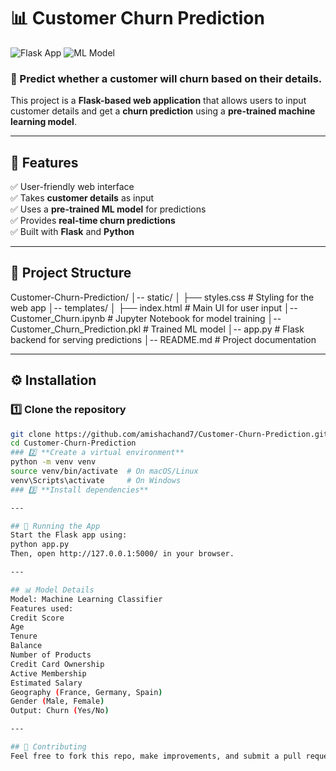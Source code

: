 # 📊 Customer Churn Prediction

![Flask App](https://img.shields.io/badge/Flask-Application-blue.svg) ![ML Model](https://img.shields.io/badge/Machine%20Learning-Churn%20Prediction-green.svg)

### 🚀 Predict whether a customer will churn based on their details.

This project is a **Flask-based web application** that allows users to input customer details and get a **churn prediction** using a **pre-trained machine learning model**.

---

## 📌 Features
✅ User-friendly web interface  
✅ Takes **customer details** as input  
✅ Uses a **pre-trained ML model** for predictions  
✅ Provides **real-time churn predictions**  
✅ Built with **Flask** and **Python**  

---

## 📂 Project Structure
Customer-Churn-Prediction/ │-- static/ │ ├── styles.css # Styling for the web app │-- templates/ │ ├── index.html # Main UI for user input │-- Customer_Churn.ipynb # Jupyter Notebook for model training │-- Customer_Churn_Prediction.pkl # Trained ML model │-- app.py # Flask backend for serving predictions │-- README.md # Project documentation

---

## ⚙️ Installation
### 1️⃣ **Clone the repository**
```bash
git clone https://github.com/amishachand7/Customer-Churn-Prediction.git
cd Customer-Churn-Prediction
### 2️⃣ **Create a virtual environment**
python -m venv venv
source venv/bin/activate  # On macOS/Linux
venv\Scripts\activate     # On Windows
### 3️⃣ **Install dependencies**

---

## 🚀 Running the App
Start the Flask app using:
python app.py
Then, open http://127.0.0.1:5000/ in your browser.

---

## 📊 Model Details
Model: Machine Learning Classifier
Features used:
Credit Score
Age
Tenure
Balance
Number of Products
Credit Card Ownership
Active Membership
Estimated Salary
Geography (France, Germany, Spain)
Gender (Male, Female)
Output: Churn (Yes/No)

---

## 🤝 Contributing
Feel free to fork this repo, make improvements, and submit a pull request! 🚀
